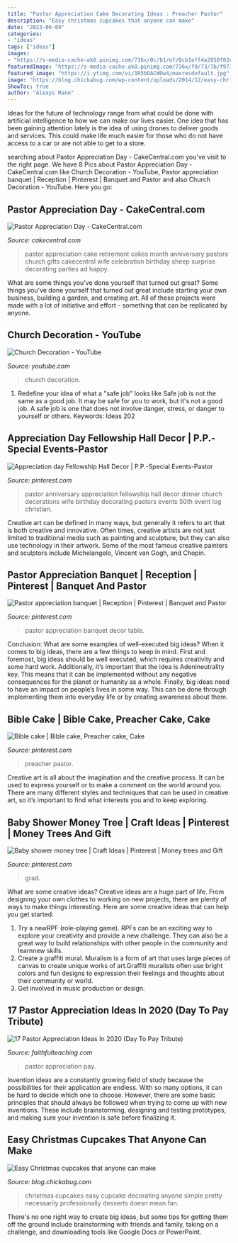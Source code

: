 ```yaml
---
title: "Pastor Appreciation Cake Decorating Ideas : Preacher Pastor"
description: "Easy christmas cupcakes that anyone can make"
date: "2023-06-09"
categories:
- "ideas"
tags: ["ideas"]
images:
- "https://s-media-cache-ak0.pinimg.com/736x/0c/b1/ef/0cb1eff4a2850f82e63bc9d4f0a1c117.jpg"
featuredImage: "https://s-media-cache-ak0.pinimg.com/736x/f9/73/7b/f9737ba4b41e0f2f40e9b72b2265a529--pastor-anniversary-anniversary-dinner.jpg"
featured_image: "https://i.ytimg.com/vi/1R5bDACWDw4/maxresdefault.jpg"
image: "https://blog.chickabug.com/wp-content/uploads/2014/12/easy-christmas-cupcakes.jpg"
ShowToc: true
author: "Alexys Mann"
---
```



Ideas for the future of technology range from what could be done with artificial intelligence to how we can make our lives easier. One idea that has been gaining attention lately is the idea of using drones to deliver goods and services. This could make life much easier for those who do not have access to a car or are not able to get to a store.

	

		
searching about Pastor Appreciation Day - CakeCentral.com you've visit to the right page. We have 8 Pics about Pastor Appreciation Day - CakeCentral.com like Church Decoration - YouTube, Pastor appreciation banquet | Reception | Pinterest | Banquet and Pastor and also Church Decoration - YouTube. Here you go:
		
    
## Pastor Appreciation Day - CakeCentral.com

<img loading=lazy src="https://cdn001.cakecentral.com/gallery/2015/03/900_848043YV0S_pastor-appreciation-day.jpg" onerror="this.onerror=null;this.src='https://tse1.mm.bing.net/th?id=OIP.NTt50occN9WirisJW91I-gHaFj&amp;pid=15.1';" alt="Pastor Appreciation Day - CakeCentral.com">

_Source: cakecentral.com_

>pastor appreciation cake retirement cakes month anniversary pastors church gifts cakecentral wife celebration birthday sheep surprise decorating parties ad happy. 

	

What are some things you’ve done yourself that turned out great?
Some things you've done yourself that turned out great include starting your own business, building a garden, and creating art. All of these projects were made with a lot of initiative and effort - something that can be replicated by anyone.

    
## Church Decoration - YouTube

<img loading=lazy src="https://i.ytimg.com/vi/1R5bDACWDw4/maxresdefault.jpg" onerror="this.onerror=null;this.src='https://tse4.mm.bing.net/th?id=OIP.g79Ukyvms_5dK4B6K_HE1QHaEK&amp;pid=15.1';" alt="Church Decoration - YouTube">

_Source: youtube.com_

>church decoration. 

	

1) Redefine your idea of what a "safe job" looks like
Safe job is not the same as a good job. It may be safe for you to work, but it's not a good job. A safe job is one that does not involve danger, stress, or danger to yourself or others. Keywords: Ideas 202
    
## Appreciation Day Fellowship Hall Decor | P.P.-Special Events-Pastor

<img loading=lazy src="https://s-media-cache-ak0.pinimg.com/736x/f9/73/7b/f9737ba4b41e0f2f40e9b72b2265a529--pastor-anniversary-anniversary-dinner.jpg" onerror="this.onerror=null;this.src='https://tse2.mm.bing.net/th?id=OIP.nv_iw0PJ7HuSYsfFO-yrEwHaFj&amp;pid=15.1';" alt="Appreciation day Fellowship Hall Decor | P.P.-Special Events-Pastor">

_Source: pinterest.com_

>pastor anniversary appreciation fellowship hall decor dinner church decorations wife birthday decorating pastors events 50th event log christian. 

	

Creative art can be defined in many ways, but generally it refers to art that is both creative and innovative. Often times, creative artists are not just limited to traditional media such as painting and sculpture, but they can also use technology in their artwork. Some of the most famous creative painters and sculptors include Michelangelo, Vincent van Gogh, and Chopin.

    
## Pastor Appreciation Banquet | Reception | Pinterest | Banquet And Pastor

<img loading=lazy src="https://s-media-cache-ak0.pinimg.com/736x/a6/98/3e/a6983eb85d3405a0986dbe14f6f301a5.jpg" onerror="this.onerror=null;this.src='https://tse4.mm.bing.net/th?id=OIP.wsuoU2lkB9gXUC8B0Kyq0gHaJ4&amp;pid=15.1';" alt="Pastor appreciation banquet | Reception | Pinterest | Banquet and Pastor">

_Source: pinterest.com_

>pastor appreciation banquet decor table. 

	

Conclusion: What are some examples of well-executed big ideas?
When it comes to big ideas, there are a few things to keep in mind. First and foremost, big ideas should be well executed, which requires creativity and some hard work. Additionally, it’s important that the idea is Adenineutrality key. This means that it can be implemented without any negative consequences for the planet or humanity as a whole. Finally, big ideas need to have an impact on people’s lives in some way. This can be done through implementing them into everyday life or by creating awareness about them.

    
## Bible Cake | Bible Cake, Preacher Cake, Cake

<img loading=lazy src="https://i.pinimg.com/originals/9d/a3/8b/9da38b117db2a9d49a4a051344ef09d5.jpg" onerror="this.onerror=null;this.src='https://tse3.mm.bing.net/th?id=OIP.Xp6r4HaL7Qcs5TIJGlRM4QHaJ4&amp;pid=15.1';" alt="Bible cake | Bible cake, Preacher cake, Cake">

_Source: pinterest.com_

>preacher pastor. 

	

Creative art is all about the imagination and the creative process. It can be used to express yourself or to make a comment on the world around you. There are many different styles and techniques that can be used in creative art, so it’s important to find what interests you and to keep exploring.

    
## Baby Shower Money Tree | Craft Ideas | Pinterest | Money Trees And Gift

<img loading=lazy src="https://s-media-cache-ak0.pinimg.com/736x/0c/b1/ef/0cb1eff4a2850f82e63bc9d4f0a1c117.jpg" onerror="this.onerror=null;this.src='https://tse3.mm.bing.net/th?id=OIP.0arpLJpCKzi5tvkzKQublQHaJ4&amp;pid=15.1';" alt="Baby shower money tree | Craft Ideas | Pinterest | Money trees and Gift">

_Source: pinterest.com_

>grad. 

	

What are some creative ideas?
Creative ideas are a huge part of life. From designing your own clothes to working on new projects, there are plenty of ways to make things interesting. Here are some creative ideas that can help you get started: 
1. Try a newRPF (role-playing game). RPFs can be an exciting way to explore your creativity and provide a new challenge. They can also be a great way to build relationships with other people in the community and learnnew skills. 
2. Create a graffiti mural. Muralism is a form of art that uses large pieces of canvas to create unique works of art.Graffiti muralists often use bright colors and fun designs to expression their feelings and thoughts about their community or world. 
3. Get involved in music production or design.

    
## 17 Pastor Appreciation Ideas In 2020 (Day To Pay Tribute)

<img loading=lazy src="https://faithfulteaching.com/wp-content/uploads/2020/06/pastor-appreciation-ideas.jpg" onerror="this.onerror=null;this.src='https://tse4.mm.bing.net/th?id=OIP.i-C--20R3BK1zeQoAab6lQHaD9&amp;pid=15.1';" alt="17 Pastor Appreciation Ideas In 2020 (Day To Pay Tribute)">

_Source: faithfulteaching.com_

>pastor appreciation pay. 

	

Invention ideas are a constantly growing field of study because the possibilities for their application are endless. With so many options, it can be hard to decide which one to choose. However, there are some basic principles that should always be followed when trying to come up with new inventions. These include brainstorming, designing and testing prototypes, and making sure your invention is safe before finalizing it.

    
## Easy Christmas Cupcakes That Anyone Can Make

<img loading=lazy src="https://blog.chickabug.com/wp-content/uploads/2014/12/easy-christmas-cupcakes.jpg" onerror="this.onerror=null;this.src='https://tse3.mm.bing.net/th?id=OIP.0R3f4U-OCzeVNxIm75DHpgHaLK&amp;pid=15.1';" alt="Easy Christmas cupcakes that anyone can make">

_Source: blog.chickabug.com_

>christmas cupcakes easy cupcake decorating anyone simple pretty necessarily professionally desserts doesn mean fan. 

	

There's no one right way to create big ideas, but some tips for getting them off the ground include brainstorming with friends and family, taking on a challenge, and downloading tools like Google Docs or PowerPoint.

